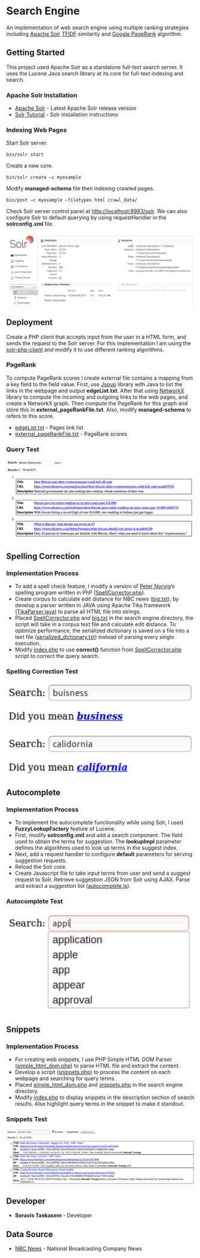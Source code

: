 # Search Engine

An implementation of web search engine using multiple ranking strategies including [Apache Solr](http://lucene.apache.org/solr) [TFIDF](https://en.wikipedia.org/wiki/Tf%E2%80%93idf) similarity and [Google PageRank](https://en.wikipedia.org/wiki/PageRank) algorithm.

## Getting Started

This project used Apache Solr as a standalone full-text search server. It uses the Lucene Java search library at its core for full-text indexing and search.

### Apache Solr Installation

* [Apache Solr](http://lucene.apache.org/solr/mirrors-solr-latest-redir.html) - Latest Apache Solr release version
* [Solr Tutorial](http://lucene.apache.org/solr/quickstart.html) - Solr installation instructions

### Indexing Web Pages

Start Solr server.

```shell
bin/solr start
```

Create a new core.

```shell
bin/solr create –c myexample
```

Modify **managed-schema** file then indexing crawled pages.

```shell
bin/post –c myexample –filetypes html crawl_data/
```

Check Solr server control panel at [http://localhost:8983/solr](http://localhost:8983/solr). We can also configure Solr to default querying by using requestHandler in the **solrconfig.xml** file.

![Solr Console](screenshot/screenshot1.png)

## Deployment

Create a PHP client that accepts input from the user in a HTML form, and sends the request to the Solr server. For this implementation I am using the [solr-php-client](https://github.com/PTCInc/solr-php-client) and modify it to use different ranking algorithms.

### PageRank

To compute PageRank scores I create external file contains a mapping from a key field to the field value. First, use [Jsoup](https://jsoup.org) library with Java to list the links in the webpage
and output **edgeList.txt**. After that using [NetworkX](https://pypi.python.org/pypi/networkx/) library to compute the incoming and outgoing links to the web pages, and create a NetworkX graph. Then compute the PageRank for this graph and store this in **external_pageRankFile.txt**. Also, modify **managed-schema** to refers to this score.

* [edgeList.txt](PageRank/edgeList.txt) - Pages link list
* [external_pageRankFile.txt](PageRank/external_pageRankFile.txt) - PageRank scores

### Query Test

![Query](screenshot/screenshot2.png)

## Spelling Correction

### Implementation Process

* To add a spell check feature, I modify a version of [Peter Norvig](https://norvig.com/spell-correct.html)’s spelling program written in PhP ([SpellCorrector.php](Engine/SpellCorrector.php)).
* Create corpus to calculate edit distance for NBC news ([big.txt](Engine/big.txt)), by develop a parser written in JAVA using Apache Tika framework ([TikaParser.java](Engine/TikaParser.java)) to parse all HTML file into strings.
* Placed [SpellCorrector.php](Engine/SpellCorrector.php) and [big.txt](Engine/big.txt) in the search engine directory, the script will take in a corpus text file and calculate edit distance. To optimize performance, the serialized dictionary is saved on a file into a text file ([serialized_dictionary.txt](Engine/serialized_dictionary.txt)) instead of parsing every single execution.
* Modify [index.php](Engine/index.php) to use **correct()** function from [SpellCorrector.php](Engine/SpellCorrector.php) script to correct the query search.

### Spelling Correction Test

![Spelling Correction](screenshot/screenshot3.png)

![Spelling Correction](screenshot/screenshot4.png)

## Autocomplete

### Implementation Process

* To implement the autocomplete functionality while using Solr, I used **FuzzyLookupFactory** feature of Lucene.
* First, modify **solrconfig.xml** and add a search component. The field used to obtain the terms for suggestion. The **lookupImpl** parameter defines the algorithms used to look up terms in the suggest index.
* Next, add a request handler to configure **default** parameters for serving suggestion requests.
* Reload the Solr core.
* Create Javascript file to take input terms from user and send a suggest request to Solr. Retrieve suggestion JSON from Solr using AJAX. Parse and extract a suggestion list ([autocomplete.js](Engine/autocomplete.js)).

### Autocomplete Test

![Autocomplete](screenshot/screenshot5.png)

## Snippets

### Implementation Process

* For creating web snippets, I use PHP Simple HTML DOM Parser ([simple_html_dom.php](Engine/simple_html_dom.php)) to parse HTML file and extract the content.
* Develop a script ([snippets.php](Engine/snippets.php)) to process the content on each webpage and searching for query terms.
* Placed [simple_html_dom.php](Engine/simple_html_dom.php) and [snippets.php](Engine/snippets.php) in the search engine directory.
* Modify [index.php](Engine/index.php) to display snippets in the description section of search results. Also highlight query terms in the snippet to make it standout.

### Snippets Test

![Snippets](screenshot/screenshot6.png)

## Developer

* **Soravis Taekasem** - Developer

## Data Source

* [NBC News](https://www.nbcnews.com) - National Broadcasting Company News